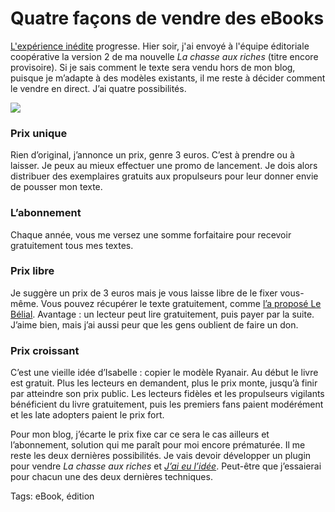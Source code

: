 # Quatre façons de vendre des eBooks

[L'expérience inédite](/2010/09/15/l%E2%80%99experience-inedite-et-interdite/) progresse. Hier soir, j'ai envoyé à l'équipe éditoriale coopérative la version 2 de ma nouvelle *La chasse aux riches* (titre encore provisoire). Si je sais comment le texte sera vendu hors de mon blog, puisque je m’adapte à des modèles existants, il me reste à décider comment le vendre en direct. J’ai quatre possibilités.

![](https://tcrouzet.com/images_tc/2010/09/prixl.jpg)

### Prix unique

Rien d’original, j’annonce un prix, genre 3 euros. C’est à prendre ou à laisser. Je peux au mieux effectuer une promo de lancement. Je dois alors distribuer des exemplaires gratuits aux propulseurs pour leur donner envie de pousser mon texte.

### L’abonnement

Chaque année, vous me versez une somme forfaitaire pour recevoir gratuitement tous mes textes.

### Prix libre

Je suggère un prix de 3 euros mais je vous laisse libre de le fixer vous-même. Vous pouvez récupérer le texte gratuitement, comme [l’a proposé Le Bélial](/2010/09/04/renverser-economie-du-livre/). Avantage : un lecteur peut lire gratuitement, puis payer par la suite. J’aime bien, mais j’ai aussi peur que les gens oublient de faire un don.

### Prix croissant

C’est une vieille idée d’Isabelle : copier le modèle Ryanair. Au début le livre est gratuit. Plus les lecteurs en demandent, plus le prix monte, jusqu’à finir par atteindre son prix public. Les lecteurs fidèles et les propulseurs vigilants bénéficient du livre gratuitement, puis les premiers fans paient modérément et les late adopters paient le prix fort.

Pour mon blog, j’écarte le prix fixe car ce sera le cas ailleurs et l’abonnement, solution qui me paraît pour moi encore prématurée. Il me reste les deux dernières possibilités. Je vais devoir développer un plugin pour vendre *La chasse aux riches* et [*J’ai eu l’idée*](/id/). Peut-être que j’essaierai pour chacun une des deux dernières techniques.

Tags: eBook, édition